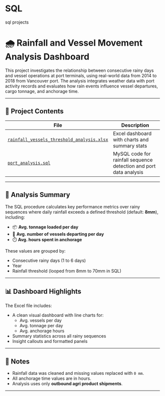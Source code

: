 # SQL
sql projects

# 🌧️ Rainfall and Vessel Movement Analysis Dashboard

This project investigates the relationship between consecutive rainy days and vessel operations at port terminals, using real-world data from 2014 to 2018 from Vancouver port. The analysis integrates weather data with port activity records and evaluates how rain events influence vessel departures, cargo tonnage, and anchorage time.

---

## 📁 Project Contents

| File | Description |
|------|-------------|
| [`rainfall_vessels_threshold_analysis.xlsx`](https://baharaghababaei.github.io/SQL/rainfall_vessels_threshold_analysis.xlsx) | Excel dashboard with charts and summary stats |
| [`port_analysis.sql`](https://baharaghababaei.github.io/SQL/port_analysis.sql) | MySQL code for rainfall sequence detection and port data analysis |

---

## 🧠 Analysis Summary

The SQL procedure calculates key performance metrics over rainy sequences where daily rainfall exceeds a defined threshold (default: **8mm**), including:
- 📦 **Avg. tonnage loaded per day**
- 🚢 **Avg. number of vessels departing per day**
- ⏱️ **Avg. hours spent in anchorage**

These values are grouped by:
- Consecutive rainy days (1 to 6 days)
- Year
- Rainfall threshold (looped from 8mm to 70mm in SQL)

---

## 📊 Dashboard Highlights

The Excel file includes:
- A clean visual dashboard with line charts for:
  - Avg. vessels per day
  - Avg. tonnage per day
  - Avg. anchorage hours
- Summary statistics across all rainy sequences
- Insight callouts and formatted panels

---


## 📌 Notes

- Rainfall data was cleaned and missing values replaced with `0 mm`.
- All anchorage time values are in hours.
- Analysis uses only **outbound agri product shipments**.

---


